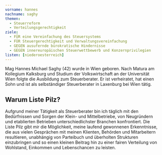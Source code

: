 ```yaml
---
vorname: hannes
nachname: saghy
themen:
  - Steuerreform
  - Verteilungsgerechtigkeit
ziele:
  - FÜR eine Vereinfachung des Steuersystems
  - FÜR Steuergerechtigkeit und Verwaltungsvereinfachung
  - GEGEN ausufernde bürokratische Hindernisse
  - GEGEN innereuropäischen Steuerwettbewerb und Konzernprivilegien
listen: [niederoesterreich]
---
```


Mag Hannes Michael Saghy (42) wurde in Wien geboren. Nach Matura am Kollegium Kalksburg und Studium der Volkswirtschaft an der Universität Wien folgte die Ausbildung zum Steuerberater. Er ist verheiratet, hat einen Sohn und ist als selbständiger Steuerberater in Laxenburg bei Wien tätig.

## Warum Liste Pilz?

Aufgrund meiner Tätigkeit als Steuerberater bin ich täglich mit den Bedürfnissen und Sorgen der Klein- und Mittelbetriebe, von Neugründern und etablierten Betrieben unterschiedlichster Branchen konfrontiert. Die Liste Pilz gibt mir die Möglichkeit, meine laufend gewonnenen Erkenntnisse, die aus vielen Gesprächen mit meinen Klienten, Behörden und Mitarbeitern resultieren, unabhängig von Parteibuch und überholten Strukturen einzubringen und so einen kleinen Beitrag hin zu einer fairen Verteilung von Wohlstand, Einkommen und Lebenschancen zu leisten.